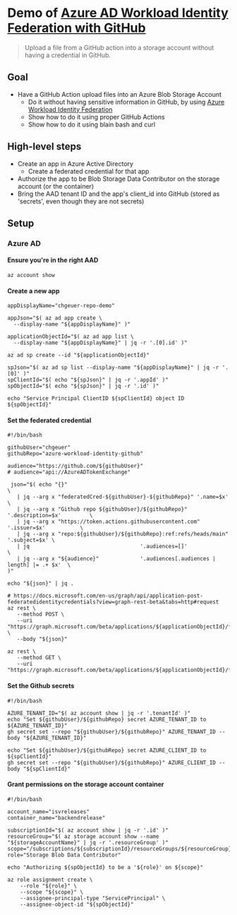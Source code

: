 # Demo of [Azure AD Workload Identity Federation with GitHub](https://github.com/chgeuer/azure-workload-identity-github)

> Upload a file from a GitHub action into a storage account without having a credential in GitHub.

## Goal

- Have a GitHub Action upload files into an Azure Blob Storage Account
  - Do it without having sensitive information in GitHub, by using [Azure Workload Identity Federation](https://docs.microsoft.com/en-us/azure/active-directory/develop/workload-identity-federation-create-trust-github?tabs=azure-portal)
  - Show how to do it using proper GitHub Actions
  - Show how to do it using blain bash and curl

## High-level steps

- Create an app in Azure Active Directory
  - Create a federated credential for that app
- Authorize the app to be Blob Storage Data Contributor on the storage account (or the container)
- Bring the AAD tenant ID and the app's client_id into GitHub (stored as 'secrets', even though they are not secrets)

## Setup

### Azure AD

#### Ensure you're in the right AAD

```shell
az account show
```

#### Create a new app

```shell
appDisplayName="chgeuer-repo-demo"

appJson="$( az ad app create \
  --display-name "${appDisplayName}" )"

applicationObjectId="$( az ad app list \
  --display-name "${appDisplayName}" | jq -r '.[0].id' )"

az ad sp create --id "${applicationObjectId}"

spJson="$( az ad sp list --display-name "${appDisplayName}" | jq -r '.[0]' )"
spClientId="$( echo "${spJson}" | jq -r '.appId' )"
spObjectId="$( echo "${spJson}" | jq -r '.id' )"

echo "Service Principal ClientID ${spClientId} object ID ${spObjectId}"
```

#### Set the federated credential

```shell
#!/bin/bash

githubUser="chgeuer"
githubRepo="azure-workload-identity-github"

audience="https://github.com/${githubUser}"
# audience="api://AzureADTokenExchange"

 json="$( echo "{}"                                                                   \
   | jq --arg x "federatedCred-${githubUser}-${githubRepo}" '.name=$x'                \
   | jq --arg x "Github repo ${githubUser}/${githubRepo}"   '.description=$x'         \
   | jq --arg x "https://token.actions.githubusercontent.com"  '.issuer=$x'           \
   | jq --arg x "repo:${githubUser}/${githubRepo}:ref:refs/heads/main"  '.subject=$x' \
   | jq                                   '.audiences=[]'                             \
   | jq --arg x "${audience}"             '.audiences[.audiences | length] |= .+ $x'  \
)"

echo "${json}" | jq .

# https://docs.microsoft.com/en-us/graph/api/application-post-federatedidentitycredentials?view=graph-rest-beta&tabs=http#request
az rest \
   --method POST \
   --uri "https://graph.microsoft.com/beta/applications/${applicationObjectId}/federatedIdentityCredentials/" \
   --body "${json}"

az rest \
   --method GET \
   --uri "https://graph.microsoft.com/beta/applications/${applicationObjectId}/federatedIdentityCredentials/"
```

#### Set the Github secrets

```shell
#!/bin/bash

AZURE_TENANT_ID="$( az account show | jq -r '.tenantId' )"
echo "Set ${githubUser}/${githubRepo} secret AZURE_TENANT_ID to ${AZURE_TENANT_ID}"
gh secret set --repo "${githubUser}/${githubRepo}" AZURE_TENANT_ID --body "${AZURE_TENANT_ID}"

echo "Set ${githubUser}/${githubRepo} secret AZURE_CLIENT_ID to ${spClientId}"
gh secret set --repo "${githubUser}/${githubRepo}" AZURE_CLIENT_ID --body "${spClientId}"
```

#### Grant permissions on the storage account container

```shell
#!/bin/bash

account_name="isvreleases"
container_name="backendrelease"

subscriptionId="$( az account show | jq -r '.id' )"
resourceGroup="$( az storage account show --name "${storageAccountName}" | jq -r '.resourceGroup' )"
scope="/subscriptions/${subscriptionId}/resourceGroups/${resourceGroup}/providers/Microsoft.Storage/storageAccounts/${account_name}/blobServices/default/containers/${container_name}"
role="Storage Blob Data Contributor" 

echo "Authorizing ${spObjectId} to be a '${role}' on ${scope}"

az role assignment create \
    --role "${role}" \
    --scope "${scope}" \
    --assignee-principal-type "ServicePrincipal" \
    --assignee-object-id "${spObjectId}"
```
